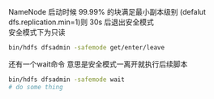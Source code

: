 NameNode 启动时候 99.99% 的块满足最小副本级别 (defalut dfs.replication.min=1)则 30s 后退出安全模式\
安全模式下为只读

```bash
bin/hdfs dfsadmin -safemode get/enter/leave
```
还有一个wait命令 意思是安全模式一离开就执行后续脚本
```bash
bin/hdfs dfsadmin -safemode wait
# do some thing
```